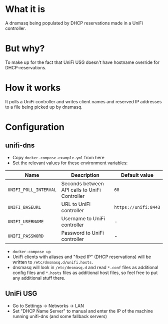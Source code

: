 # What it is

A dnsmasq being populated by DHCP reservations made in a UniFi controller.

# But why?

To make up for the fact that UniFi USG doesn't have hostname override for DHCP-reservations.

# How it works

It polls a UniFi controller and writes client names and reserved IP addresses to a file being picked up by dnsmasq.

# Configuration

## unifi-dns

* Copy `docker-compose.example.yml` from here
* Set the relevant values for these environment variables:

| Name                    | Description                                   | Default value        |
|-------------------------|-----------------------------------------------|----------------------|
| `UNIFI_POLL_INTERVAL`   | Seconds between API calls to UniFi Controller | `60`                 |
| `UNIFI_BASEURL`         | URL to UniFi controller                       | `https://unifi:8443` |
| `UNIFI_USERNAME`        | Username to UniFi controller                  | -                    |
| `UNIFI_PASSWORD`        | Password to UniFi controller                  | -                    |

* `docker-compose up`
* UniFi clients with aliases and "fixed IP" (DHCP reservations) will be written to `/etc/dnsmasq.d/unifi.hosts`.
* dnsmasq will look in `/etc/dnsmasq.d` and read `*.conf` files as additional config files and `*.hosts` files as additional host files, so feel free to put any additional stuff there.

## UniFi USG

* Go to Settings -> Networks -> LAN
* Set "DHCP Name Server" to manual and enter the IP of the machine running unifi-dns (and some fallback servers)
